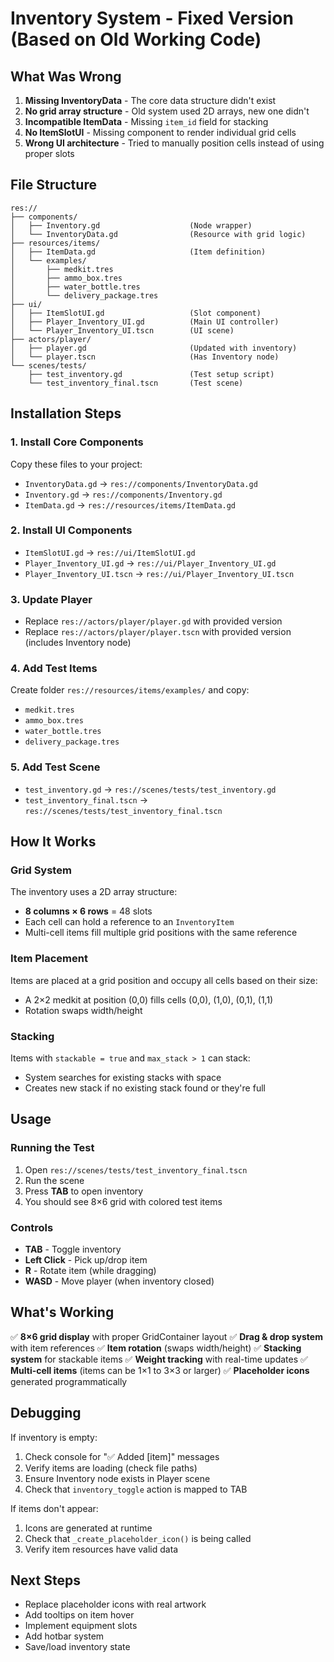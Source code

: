 # Inventory System - Fixed Version (Based on Old Working Code)

## What Was Wrong

1. **Missing InventoryData** - The core data structure didn't exist
2. **No grid array structure** - Old system used 2D arrays, new one didn't
3. **Incompatible ItemData** - Missing `item_id` field for stacking
4. **No ItemSlotUI** - Missing component to render individual grid cells
5. **Wrong UI architecture** - Tried to manually position cells instead of using proper slots

## File Structure

```
res://
├── components/
│   ├── Inventory.gd                    (Node wrapper)
│   └── InventoryData.gd                (Resource with grid logic)
├── resources/items/
│   ├── ItemData.gd                     (Item definition)
│   └── examples/
│       ├── medkit.tres
│       ├── ammo_box.tres
│       ├── water_bottle.tres
│       └── delivery_package.tres
├── ui/
│   ├── ItemSlotUI.gd                   (Slot component)
│   ├── Player_Inventory_UI.gd          (Main UI controller)
│   └── Player_Inventory_UI.tscn        (UI scene)
├── actors/player/
│   ├── player.gd                       (Updated with inventory)
│   └── player.tscn                     (Has Inventory node)
└── scenes/tests/
    ├── test_inventory.gd               (Test setup script)
    └── test_inventory_final.tscn       (Test scene)
```

## Installation Steps

### 1. Install Core Components

Copy these files to your project:

- `InventoryData.gd` → `res://components/InventoryData.gd`
- `Inventory.gd` → `res://components/Inventory.gd`
- `ItemData.gd` → `res://resources/items/ItemData.gd`

### 2. Install UI Components

- `ItemSlotUI.gd` → `res://ui/ItemSlotUI.gd`
- `Player_Inventory_UI.gd` → `res://ui/Player_Inventory_UI.gd`
- `Player_Inventory_UI.tscn` → `res://ui/Player_Inventory_UI.tscn`

### 3. Update Player

- Replace `res://actors/player/player.gd` with provided version
- Replace `res://actors/player/player.tscn` with provided version (includes Inventory node)

### 4. Add Test Items

Create folder `res://resources/items/examples/` and copy:
- `medkit.tres`
- `ammo_box.tres`
- `water_bottle.tres`
- `delivery_package.tres`

### 5. Add Test Scene

- `test_inventory.gd` → `res://scenes/tests/test_inventory.gd`
- `test_inventory_final.tscn` → `res://scenes/tests/test_inventory_final.tscn`

## How It Works

### Grid System

The inventory uses a 2D array structure:
- **8 columns × 6 rows** = 48 slots
- Each cell can hold a reference to an `InventoryItem`
- Multi-cell items fill multiple grid positions with the same reference

### Item Placement

Items are placed at a grid position and occupy all cells based on their size:
- A 2×2 medkit at position (0,0) fills cells (0,0), (1,0), (0,1), (1,1)
- Rotation swaps width/height

### Stacking

Items with `stackable = true` and `max_stack > 1` can stack:
- System searches for existing stacks with space
- Creates new stack if no existing stack found or they're full

## Usage

### Running the Test

1. Open `res://scenes/tests/test_inventory_final.tscn`
2. Run the scene
3. Press **TAB** to open inventory
4. You should see 8×6 grid with colored test items

### Controls

- **TAB** - Toggle inventory
- **Left Click** - Pick up/drop item
- **R** - Rotate item (while dragging)
- **WASD** - Move player (when inventory closed)

## What's Working

✅ **8×6 grid display** with proper GridContainer layout
✅ **Drag & drop system** with item references
✅ **Item rotation** (swaps width/height)
✅ **Stacking system** for stackable items
✅ **Weight tracking** with real-time updates
✅ **Multi-cell items** (items can be 1×1 to 3×3 or larger)
✅ **Placeholder icons** generated programmatically

## Debugging

If inventory is empty:
1. Check console for "✅ Added [item]" messages
2. Verify items are loading (check file paths)
3. Ensure Inventory node exists in Player scene
4. Check that `inventory_toggle` action is mapped to TAB

If items don't appear:
1. Icons are generated at runtime
2. Check that `_create_placeholder_icon()` is being called
3. Verify item resources have valid data

## Next Steps

- Replace placeholder icons with real artwork
- Add tooltips on item hover
- Implement equipment slots
- Add hotbar system
- Save/load inventory state
